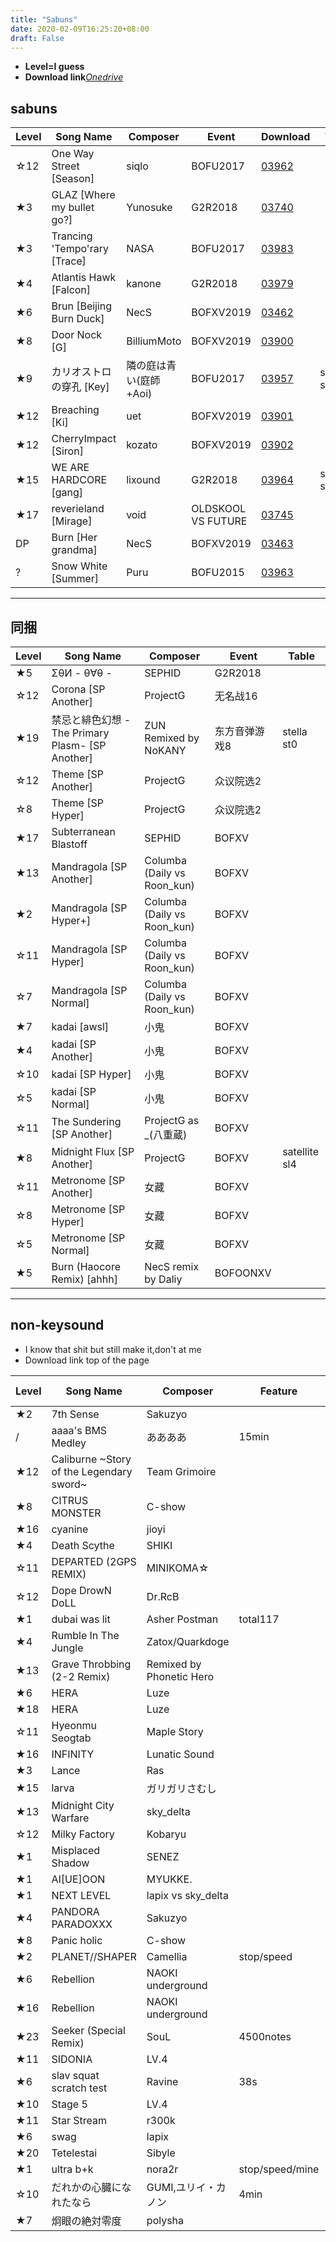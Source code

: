 ```yaml
---
title: "Sabuns"
date: 2020-02-09T16:25:20+08:00
draft: False
---
```


- **Level=I guess**
- __Download link__[*Onedrive*](https://cosmiccat-my.sharepoint.com/:f:/g/personal/hakula_cosmiccat_net/Ekk2jS3iwv1Ct3jaIwj0-_QBFObj5zyI8uDtDBKZATfUZg?e=Wvyn0g)
## sabuns
Level | Song Name | Composer | Event | Download | Table
--- | --- | --- | --- | --- | ---
☆12 | One Way Street [Season] | siqlo | BOFU2017 | [03962](http://gnqg.rosx.net/upload/upload.cgi?get=03962) 
★3 | GLAZ [Where my bullet go?] | Yunosuke | G2R2018 | [03740](http://gnqg.rosx.net/upload/upload.cgi?get=03470)
★3 | Trancing 'Tempo'rary [Trace] | NASA | BOFU2017 | [03983](http://gnqg.rosx.net/upload/upload.cgi?get=03983)
★4 | Atlantis Hawk [Falcon] | kanone | G2R2018 | [03979](http://gnqg.rosx.net/upload/upload.cgi?get=03979)
★6 | Brun [Beijing Burn Duck] | NecS | BOFXV2019 | [03462](http://gnqg.rosx.net/upload/upload.cgi?get=03462)
★8 | Door Nock [G] | BilliumMoto | BOFXV2019 | [03900](http://gnqg.rosx.net/upload/upload.cgi?get=03900)
★9 | カリオストロの穿孔 [Key] | 隣の庭は青い(庭師+Aoi) | BOFU2017 | [03957](http://gnqg.rosx.net/upload/upload.cgi?get=03957) | satellite sl5
★12 | Breaching [Ki] | uet | BOFXV2019 | [03901](http://gnqg.rosx.net/upload/upload.cgi?get=03901)
★12 | CherryImpact [Siron] | kozato | BOFXV2019 | [03902](http://gnqg.rosx.net/upload/upload.cgi?get=03902)
★15 | WE ARE HARDCORE [gang] | lixound | G2R2018 | [03964](http://gnqg.rosx.net/upload/upload.cgi?get=03964) | satellite sl9
★17 | reverieland [Mirage] | void | OLDSKOOL VS FUTURE | [03745](http://gnqg.rosx.net/upload/upload.cgi?get=03745)
DP | Burn [Her grandma] | NecS | BOFXV2019 | [03463](http://gnqg.rosx.net/upload/upload.cgi?get=03463)
? | Snow White [Summer] | Puru | BOFU2015 | [03963](http://gnqg.rosx.net/upload/upload.cgi?get=03963)

---  
## 同捆
Level | Song Name | Composer | Event | Table
--- | --- | --- | --- | ---
★5 | ΣθИ - θ∀θ - | SEPHID | G2R2018
☆12 | Corona [SP Another] | ProjectG | 无名战16
★19 | 禁忌と緋色幻想 -The Primary Plasm- [SP Another] | ZUN Remixed by NoKANY | 东方音弹游戏8 | stella st0
☆12 | Theme [SP Another] | ProjectG | 众议院选2
☆8 | Theme [SP Hyper] | ProjectG | 众议院选2
★17 | Subterranean Blastoff | SEPHID | BOFXV
★13 | Mandragola [SP Another] | Columba (Daily vs Roon_kun) | BOFXV
★2 | Mandragola [SP Hyper+] | Columba (Daily vs Roon_kun) | BOFXV
☆11 | Mandragola [SP Hyper] | Columba (Daily vs Roon_kun) | BOFXV
☆7 | Mandragola [SP Normal] | Columba (Daily vs Roon_kun) | BOFXV
★7 | kadai [awsl] | 小鬼 | BOFXV
★4 | kadai [SP Another] | 小鬼 | BOFXV
☆10 | kadai [SP Hyper] | 小鬼 | BOFXV
☆5 | kadai [SP Normal] | 小鬼 | BOFXV
☆11 | The Sundering [SP Another] | ProjectG as _(八重蔵)  | BOFXV
★8 | Midnight Flux [SP Another] | ProjectG | BOFXV | satellite sl4
☆11 | Metronome [SP Another] | 女藏 | BOFXV
☆8 | Metronome [SP Hyper] | 女藏 | BOFXV
☆5 | Metronome [SP Normal] | 女藏 | BOFXV
★5 | Burn (Haocore Remix) [ahhh] | NecS remix by Daliy | BOFOONXV

---
## non-keysound
- I know that shit but still make it,don't at me
- Download link top of the page

Level | Song Name | Composer | Feature | From (Game)
--- | --- | --- | --- | ---
★2 | 7th Sense | Sakuzyo |  | maimai
/ | aaaa's BMS Medley | ああああ | 15min | 
★12 | Caliburne ~Story of the Legendary sword~ | Team Grimoire |  | maimai
★8 | CITRUS MONSTER | C-show |  | maimai
★16 | cyanine | jioyi |  | lanota
★4 | Death Scythe | SHIKI |  | maimai
☆11 | DEPARTED (2GPS REMIX) | MINIKOMA☆ |  | Tone sphere
☆12 | Dope DrowN DoLL | Dr.RcB |  | O2JAMU
★1 | dubai was lit | Asher Postman | total117 | 
★4 | Rumble In The Jungle | Zatox/Quarkdoge |  | Flex Air 3
★13 | Grave Throbbing (2-2 Remix) | Remixed by Phonetic Hero |  | Crypt of the NecroDancer
★6 | HERA | Luze |  | maimai
★18 | HERA | Luze |  | maimai
☆11 | Hyeonmu Seogtab | Maple Story |  | Maple Story
★16 | INFINITY | Lunatic Sound |  | EZ2AC
★3 | Lance | Ras |  | maimai
★15 | larva | ガリガリさむし |  | maimai
★13 | Midnight City Warfare | sky_delta |  | JUBEAT
☆12 | Milky Factory | Kobaryu |  | 
★1 | Misplaced Shadow | SENEZ |  | O2JAMU
★1 | AI[UE]OON | MYUKKE. |  | Arcaea
★1 | NEXT LEVEL | lapix vs sky_delta |  | 
★4 | PANDORA PARADOXXX | Sakuzyo |  | maimai
★8 | Panic holic | C-show |  | Sound Voltex
★2 | PLANET//SHAPER | Camellia | stop/speed | 
★6 | Rebellion | NAOKI underground |  | Cross X Beat
★16 | Rebellion | NAOKI underground |  | Cross X Beat
★23 | Seeker (Special Remix) | SouL | 4500notes | 
★11 | SIDONIA | LV.4 |  | 
★6 | slav squat scratch test | Ravine | 38s | 
★10 | Stage 5 | LV.4 |  | 
★11 | Star Stream | r300k |  | O2JAMU
★6 | swag | lapix |  | 
★20 | Tetelestai | Sibyle |  | 
★1 | ultra b+k | nora2r | stop/speed/mine | 
☆10 | だれかの心臓になれたなら | GUMI,ユリイ・カノン | 4min | 
★7 | 炯眼の絶対零度 | polysha |  | DYNAMIX
